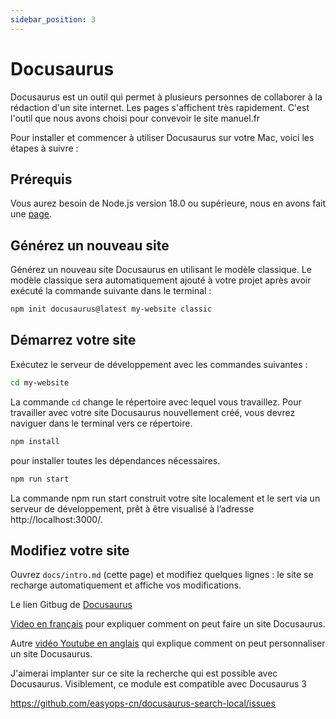 ```yaml
---
sidebar_position: 3
---
```


# Docusaurus

Docusaurus est un outil qui permet à plusieurs personnes de collaborer à la rédaction d'un site internet. Les pages s'affichent très rapidement. C'est l'outil que nous avons choisi pour convevoir le site manuel.fr

Pour installer et commencer à utiliser Docusaurus sur votre Mac, voici les étapes à suivre :

## Prérequis

Vous aurez besoin de Node.js version 18.0 ou supérieure, nous en avons fait une [page](/docs/use/outils/node_npm).

## Générez un nouveau site

Générez un nouveau site Docusaurus en utilisant le modèle classique. Le modèle classique sera automatiquement ajouté à votre projet après avoir exécuté la commande suivante dans le terminal :

```bash
npm init docusaurus@latest my-website classic
```

## Démarrez votre site

Exécutez le serveur de développement avec les commandes suivantes :
```bash
cd my-website
```

La commande `cd` change le répertoire avec lequel vous travaillez. Pour travailler avec votre site Docusaurus nouvellement créé, vous devrez naviguer dans le terminal vers ce répertoire.

```bash
npm install
```

pour installer toutes les dépendances nécessaires.

```bash
npm run start
```

La commande npm run start construit votre site localement et le sert via un serveur de développement, prêt à être visualisé à l’adresse http://localhost:3000/.

## Modifiez votre site

Ouvrez `docs/intro.md` (cette page) et modifiez quelques lignes : le site se recharge automatiquement et affiche vos modifications.

Le lien Gitbug de [Docusaurus](https://github.com/facebook/docusaurus)

[Video en français](https://www.youtube.com/watch?v=rKjyB_PKcV8) pour expliquer comment on peut faire un site Docusaurus.

Autre [vidéo Youtube en anglais](https://www.youtube.com/watch?v=xKOhIJQi84w) qui explique comment on peut personnaliser un site Docusaurus.

J'aimerai implanter sur ce site la recherche qui est possible avec Docusaurus. Visiblement, ce module est compatible avec Docusaurus 3

https://github.com/easyops-cn/docusaurus-search-local/issues